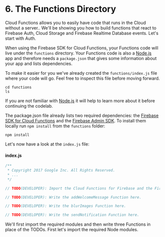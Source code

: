 # 6. The Functions Directory

Cloud Functions allows you to easily have code that runs in the Cloud without a server.. We'll be showing you how to build functions that react to Firebase Auth, Cloud Storage and Firebase Realtime Database events. Let's start with Auth.

When using the Firebase SDK for Cloud Functions, your Functions code will live under the `functions` directory. Your Functions code is also a [Node.js](https://nodejs.org) app and therefore needs a `package.json` that gives some information about your app and lists dependencies.

To make it easier for you we've already created the `functions/index.js` file where your code will go. Feel free to inspect this file before moving forward.

```
cd functions
ls
```

If you are not familiar with [Node.js](https://nodejs.org) it will help to learn more about it before continuing the codelab.

The package.json file already lists two required dependencies: the [Firebase SDK for Cloud Functions](https://www.npmjs.com/package/firebase-functions) and the [Firebase Admin SDK](http://npmjs.com/package/firebase-admin). To install them locally run `npm install` from the `functions` folder:

```
npm install
```

Let's now have a look at the `index.js` file:

#### index.js

```javascript
/**
 * Copyright 2017 Google Inc. All Rights Reserved.
 * ...
 */

// TODO(DEVELOPER): Import the Cloud Functions for Firebase and the Firebase Admin modules here.

// TODO(DEVELOPER): Write the addWelcomeMessage Function here.

// TODO(DEVELOPER): Write the blurImages Function here.

// TODO(DEVELOPER): Write the sendNotification Function here.
```

We'll first import the required modules and then write three Functions in place of the TODOs. First let's import the required Node modules.